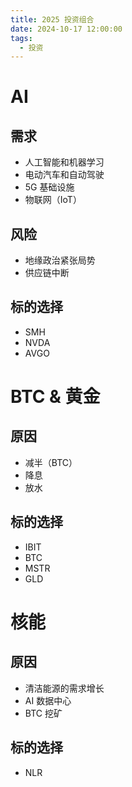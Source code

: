 ```yaml
---
title: 2025 投资组合
date: 2024-10-17 12:00:00
tags:
  - 投资
---
```


# AI

## 需求

- 人工智能和机器学习
- 电动汽车和自动驾驶
- 5G 基础设施
- 物联网（IoT）

## 风险

- 地缘政治紧张局势
- 供应链中断

## 标的选择

- SMH
- NVDA
- AVGO

# BTC & 黄金

## 原因

- 减半（BTC）
- 降息
- 放水

## 标的选择

- IBIT
- BTC
- MSTR
- GLD

# 核能

## 原因

- 清洁能源的需求增长
- AI 数据中心
- BTC 挖矿

## 标的选择

- NLR
